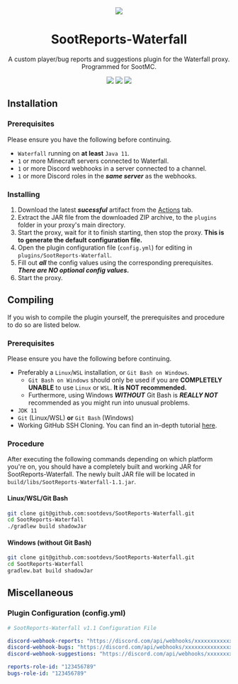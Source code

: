 <div align=center>
  <img src="https://cloud.sootmc.com/images/sootreportswebhook.png#">
  
  # SootReports-Waterfall
  A custom player/bug reports and suggestions plugin for the Waterfall proxy. Programmed for SootMC.
  
  <img src="https://img.shields.io/badge/language-java-%23ED8B00">
  <img src="https://img.shields.io/badge/license-GPL--3.0-%23ED8B00">
  <img src="https://github.com/sootdevs/SootReports-Waterfall/workflows/SootReports-Waterfall/badge.svg">
</div>

## Installation
### Prerequisites
Please ensure you have the following before continuing.
- `Waterfall` running on **at least** `Java 11`.
- `1` or more Minecraft servers connected to Waterfall.
- `1` or more Discord webhooks in a server connected to a channel.
- `1` or more Discord roles in the ***same server*** as the webhooks.

### Installing
1. Download the latest ***sucessful*** artifact from the [Actions](https://github.com/sootdevs/SootReports-Waterfall/actions/workflows/sootreports-waterfall-build.yml) tab.
2. Extract the JAR file from the downloaded ZIP archive, to the `plugins` folder in your proxy's main directory.
3. Start the proxy, wait for it to finish starting, then stop the proxy. **This is to generate the default configuration file.**
4. Open the plugin configuration file (`config.yml`) for editing in `plugins/SootReports-Waterfall`.
5. Fill out ***all*** the config values using the corresponding prerequisites. ***There are NO optional config values.***
6. Start the proxy.

## Compiling
If you wish to compile the plugin yourself, the prerequisites and procedure to do so are listed below.

### Prerequisites
Please ensure you have the following before continuing.
- Preferably a `Linux`/`WSL` installation, or `Git Bash on Windows`.
  - `Git Bash on Windows` should only be used if you are **COMPLETELY UNABLE** to use `Linux` or `WSL`. **It is NOT recommended.**
  - Furthermore, using Windows ***WITHOUT*** Git Bash is ***REALLY NOT*** recommended as you might run into unusual problems.
- `JDK 11`
- `Git` (Linux/WSL) **or** `Git Bash` (Windows)
- Working GitHub SSH Cloning. You can find an in-depth tutorial [here](https://docs.github.com/en/github/authenticating-to-github/connecting-to-github-with-ssh).

### Procedure
After executing the following commands depending on which platform you're on, you should have a completely built and working JAR for SootReports-Waterfall. The newly built JAR file will be located in `build/libs/SootReports-Waterfall-1.1.jar`.

#### Linux/WSL/Git Bash
```bash
git clone git@github.com:sootdevs/SootReports-Waterfall.git
cd SootReports-Waterfall
./gradlew build shadowJar
```

#### Windows (without Git Bash)
```bash
git clone git@github.com:sootdevs/SootReports-Waterfall.git
cd SootReports-Waterfall
gradlew.bat build shadowJar
```

## Miscellaneous
### Plugin Configuration (config.yml)
```yaml
# SootReports-Waterfall v1.1 Configuration File

discord-webhook-reports: "https://discord.com/api/webhooks/xxxxxxxxxxxxxxx/xxxxxxxxxxxxxxx"
discord-webhook-bugs: "https://discord.com/api/webhooks/xxxxxxxxxxxxxxx/xxxxxxxxxxxxxxx"
discord-webhook-suggestions: "https://discord.com/api/webhooks/xxxxxxxxxxxxxxx/xxxxxxxxxxxxxxx"

reports-role-id: "123456789"
bugs-role-id: "123456789"
```
